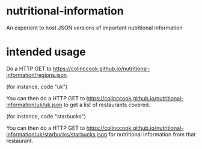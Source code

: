 # nutritional-information
An experient to host JSON versions of important nutritional information



# intended usage
Do a HTTP GET to https://colinccook.github.io/nutritional-information/regions.json

(for instance, code "uk")

You can then do a HTTP GET to https://colinccook.github.io/nutritional-information/uk/uk.json to get a list of  restaurants covered.

(for instance, code "starbucks")

You can then do a HTTP GET to https://colinccook.github.io/nutritional-information/uk/starbucks/starbucks.json for nutritional information from that restaurant.


